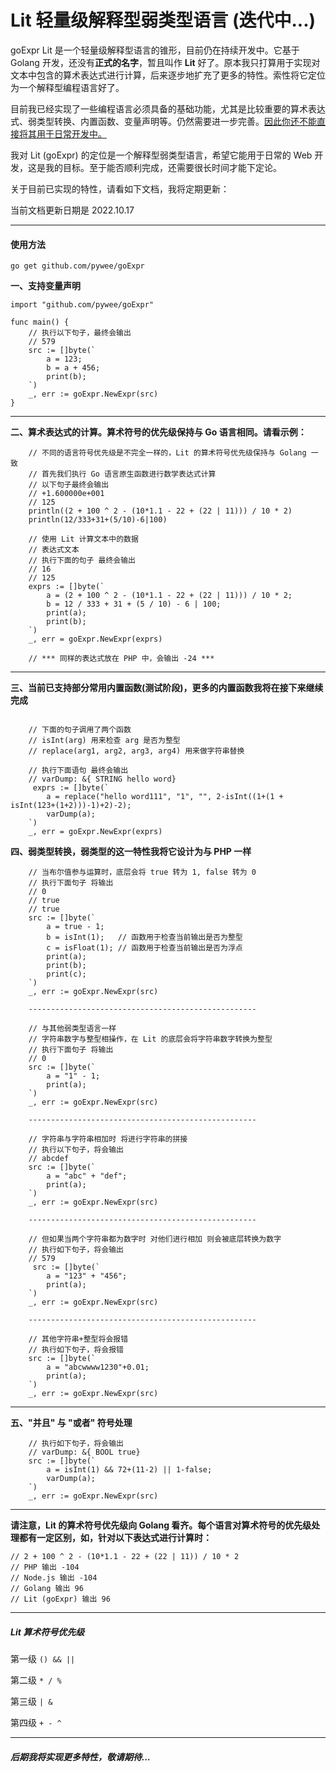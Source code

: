 # Lit 轻量级解释型弱类型语言 (迭代中...)


goExpr Lit 是一个轻量级解释型语言的锥形，目前仍在持续开发中。它基于 Golang 开发，还没有<b>正式的名字</b>，暂且叫作 <b>Lit</b> 好了。原本我只打算用于实现对文本中包含的算术表达式进行计算，后来逐步地扩充了更多的特性。索性将它定位为一个解释型编程语言好了。

目前我已经实现了一些编程语言必须具备的基础功能，尤其是比较重要的算术表达式、弱类型转换、内置函数、变量声明等。仍然需要进一步完善。<u>因此你还不能直接将其用于日常开发中。</u>

我对 Lit (goExpr) 的定位是一个解释型弱类型语言，希望它能用于日常的 Web 开发，这是我的目标。至于能否顺利完成，还需要很长时间才能下定论。

关于目前已实现的特性，请看如下文档，我将定期更新：

当前文档更新日期是 2022.10.17

---

#### 使用方法


```
go get github.com/pywee/goExpr
```



**一、支持变量声明**
```golang
import "github.com/pywee/goExpr"

func main() {
    // 执行以下句子，最终会输出
    // 579
    src := []byte(`
        a = 123;
        b = a + 456;
        print(b);
    `)
    _, err := goExpr.NewExpr(src)
}

```

---

**二、算术表达式的计算。算术符号的优先级保持与 Go 语言相同。请看示例：**

```golang
    // 不同的语言符号优先级是不完全一样的，Lit 的算术符号优先级保持与 Golang 一致
    // 首先我们执行 Go 语言原生函数进行数学表达式计算
    // 以下句子最终会输出 
    // +1.600000e+001
    // 125
    println((2 + 100 ^ 2 - (10*1.1 - 22 + (22 | 11))) / 10 * 2)
    println(12/333+31+(5/10)-6|100)

    // 使用 Lit 计算文本中的数据
    // 表达式文本
    // 执行下面的句子 最终会输出
    // 16
    // 125
    exprs := []byte(`
        a = (2 + 100 ^ 2 - (10*1.1 - 22 + (22 | 11))) / 10 * 2;
        b = 12 / 333 + 31 + (5 / 10) - 6 | 100;
        print(a);
        print(b);
    `)
    _, err = goExpr.NewExpr(exprs)

    // *** 同样的表达式放在 PHP 中，会输出 -24 ***

```

---

**三、当前已支持部分常用内置函数(测试阶段)，更多的内置函数我将在接下来继续完成**

```golang

    // 下面的句子调用了两个函数 
    // isInt(arg) 用来检查 arg 是否为整型 
    // replace(arg1, arg2, arg3, arg4) 用来做字符串替换

    // 执行下面语句 最终会输出
    // varDump: &{ STRING hello word} 
     exprs := []byte(`
        a = replace("hello word111", "1", "", 2-isInt((1+(1 + isInt(123+(1+2)))-1)+2)-2);
        varDump(a);
    `)
    _, err = goExpr.NewExpr(exprs)

```

**四、弱类型转换，弱类型的这一特性我将它设计为与 PHP 一样**
```golang
    // 当布尔值参与运算时，底层会将 true 转为 1, false 转为 0
    // 执行下面句子 将输出
    // 0
    // true
    // true
    src := []byte(`
        a = true - 1;
        b = isInt(1);   // 函数用于检查当前输出是否为整型
        c = isFloat(1); // 函数用于检查当前输出是否为浮点
        print(a);
        print(b);
        print(c);
    `)
    _, err := goExpr.NewExpr(src)

    ---------------------------------------------------

    // 与其他弱类型语言一样
    // 字符串数字与整型相操作，在 Lit 的底层会将字符串数字转换为整型
    // 执行下面句子 将输出
    // 0
    src := []byte(`
        a = "1" - 1;
        print(a);
    `)
    _, err := goExpr.NewExpr(src)

    ---------------------------------------------------

    // 字符串与字符串相加时 将进行字符串的拼接
    // 执行以下句子，将会输出
    // abcdef
    src := []byte(`
        a = "abc" + "def";
        print(a);
    `)
    _, err := goExpr.NewExpr(src)

    ---------------------------------------------------

    // 但如果当两个字符串都为数字时 对他们进行相加 则会被底层转换为数字
    // 执行如下句子，将会输出
    // 579
     src := []byte(`
        a = "123" + "456";
        print(a);
    `)
    _, err := goExpr.NewExpr(src)

    ---------------------------------------------------

    // 其他字符串+整型将会报错
    // 执行如下句子，将会报错
    src := []byte(`
    	a = "abcwwww1230"+0.01;
    	print(a);
    `)
    _, err := goExpr.NewExpr(src)
```


---


**五、"并且" 与 "或者" 符号处理**
```golang
    // 执行如下句子，将会输出
    // varDump: &{ BOOL true}
    src := []byte(`
        a = isInt(1) && 72+(11-2) || 1-false;
        varDump(a);
    `)
    _, err := goExpr.NewExpr(src)

```


---



**请注意，Lit 的算术符号优先级向 Golang 看齐。每个语言对算术符号的优先级处理都有一定区别，如，针对以下表达式进行计算时：**

``` golang
// 2 + 100 ^ 2 - (10*1.1 - 22 + (22 | 11)) / 10 * 2
// PHP 输出 -104
// Node.js 输出 -104
// Golang 输出 96
// Lit (goExpr) 输出 96
```

---

##### Lit 算术符号优先级
第一级  ``` () && || ```

第二级  ``` * / % ```

第三级 ```| &``` 

第四级  ``` + - ^ ```

---




##### 后期我将实现更多特性，敬请期待...


